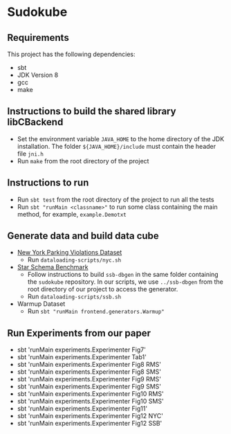 # Sudokube
## Requirements
This project has the following dependencies:
- sbt
- JDK Version 8
- gcc
- make

## Instructions to build the shared library libCBackend
- Set the environment variable `JAVA_HOME` to the home directory of the JDK installation. The folder `${JAVA_HOME}/include` must contain the header file `jni.h`
- Run `make` from the root directory of the project

## Instructions to run
- Run `sbt test` from the root directory of the project to run all the tests
- Run `sbt "runMain <classname>"` to run some class containing the main method, for example, `example.Demotxt`

## Generate data and build data cube
- [New York Parking Violations Dataset](https://data.cityofnewyork.us/City-Government/Parking-Violations-Issued-Fiscal-Year-2021/kvfd-bves)
	+ Run `dataloading-scripts/nyc.sh`
- [Star Schema Benchmark](https://github.com/eyalroz/ssb-dbgen)
	+ Follow instructions to build `ssb-dbgen` in the same folder containing the `sudokube` repository. In our scripts, we use `../ssb-dbgen` from the root directory of our project to access the generator.
	+ Run `dataloading-scripts/ssb.sh`
- Warmup Dataset
	+ Run `sbt "runMain frontend.generators.Warmup"`

## Run Experiments from our paper
- sbt  'runMain experiments.Experimenter Fig7'
- sbt  'runMain experiments.Experimenter Tab1'
- sbt  'runMain experiments.Experimenter Fig8 RMS'
- sbt  'runMain experiments.Experimenter Fig8 SMS'
- sbt  'runMain experiments.Experimenter Fig9 RMS'
- sbt  'runMain experiments.Experimenter Fig9 SMS'
- sbt  'runMain experiments.Experimenter Fig10 RMS'
- sbt  'runMain experiments.Experimenter Fig10 SMS'
- sbt  'runMain experiments.Experimenter Fig11'
- sbt  'runMain experiments.Experimenter Fig12 NYC'
- sbt  'runMain experiments.Experimenter Fig12 SSB'
